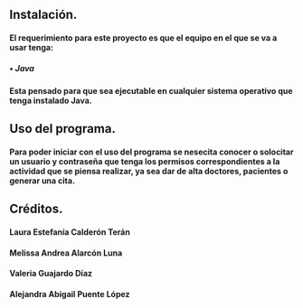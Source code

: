 ## Instalación.
#### El requerimiento para este proyecto es que el equipo en el que se va a usar tenga:
##### •	Java
#### Esta pensado para que sea ejecutable en cualquier sistema operativo que tenga instalado Java.
## Uso del programa.
#### Para poder iniciar con el uso del programa se nesecita conocer o solocitar un usuario y contraseña que tenga los permisos correspondientes a la actividad que se piensa realizar, ya sea dar de alta doctores, pacientes o generar una cita.
## Créditos.
#### Laura Estefanía Calderón Terán 
#### Melissa Andrea Alarcón Luna
#### Valeria Guajardo Díaz
#### Alejandra Abigail Puente López  
